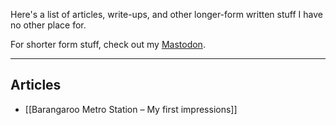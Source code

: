 Here's a list of articles, write-ups, and other longer-form written stuff I have no other place for.

For shorter form stuff, check out my [Mastodon](https://mastodon.online/@jahinzee).

---

## Articles

- [[Barangaroo Metro Station – My first impressions]]